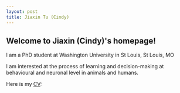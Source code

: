 ```yaml
---
layout: post
title: Jiaxin Tu (Cindy)
---
```


## Welcome to Jiaxin (Cindy)'s homepage!

I am a PhD student at Washington University in St Louis, St Louis, MO

I am interested at the process of learning and decision-making at behavioural and neuronal level in animals and humans.

Here is my [CV](https://docs.google.com/document/d/1f3UmmD_4kGdpReTl1IgPrMHXelf7pP9udIpcc8HIjx4/edit?usp=sharing):

